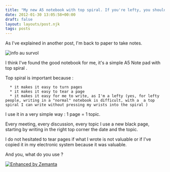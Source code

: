 ```yaml
---
title: "My new A5 notebook with top spiral. If you're lefty, you should try it !"
date: 2012-01-30 13:05:58+00:00
draft: false
layout: layouts/post.njk
tags: posts
---
```


As I've explained in another post, I'm back to paper to take notes.

![info au survol](https://lh5.googleusercontent.com/-mi7kZ4SoFyg/TxwKGpuiBMI/AAAAAAAB0XY/Ij6NnLmSQrQ/s400/20120122_140311.jpg)




I think I've found the good notebook for me, it's a simple A5 Note pad with top spiral .

Top spiral is important because :



	  * it makes it easy to turn pages
	  * it makes it easy to tear a page
	  * it makes it easy for me to write, as I'm a lefty (yes, for lefty people, writing in a "normal" notebook is difficult, with a  a top spiral I can write without pressing my wrists into the spiral )

I use it in a very simple way : 1 page = 1 topic.

Every meeting, every discussion, every topic I use a new black page, starting by writing in the right top corner the date and the topic.

I do not hesitated to tear pages if what I wrote is not valuable or if I've copied it in my electronic system because it was valuable.

And you, what do you use ?






[![Enhanced by Zemanta](http://img.zemanta.com/zemified_a.png?x-id=f84eae00-0cd5-4a95-930a-2fd705f4ff53)
](http://www.zemanta.com/)
